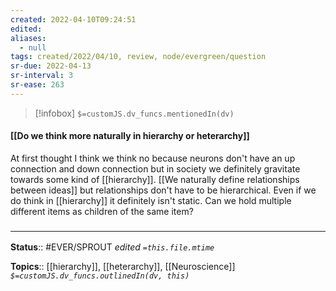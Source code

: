 ```yaml
---
created: 2022-04-10T09:24:51 
edited: 
aliases:
  - null
tags: created/2022/04/10, review, node/evergreen/question
sr-due: 2022-04-13
sr-interval: 3
sr-ease: 263
---
```

> [!infobox]
`$=customJS.dv_funcs.mentionedIn(dv)`

#### [[Do we think more naturally in hierarchy or heterarchy]]

At first thought I think we think no because neurons don't have an up connection and down connection
but in society we definitely gravitate towards some kind of [[hierarchy]].
[[We naturally define relationships between ideas]] but relationships don't have to be hierarchical.
Even if we do think in [[hierarchy]] it definitely isn't static.
Can we hold multiple different items as children of the same item?

### <hr class="footnote"/>

**Status**:: #EVER/SPROUT
*edited `=this.file.mtime`*

**Topics**:: [[hierarchy]], [[heterarchy]], [[Neuroscience]]
*`$=customJS.dv_funcs.outlinedIn(dv, this)`*
